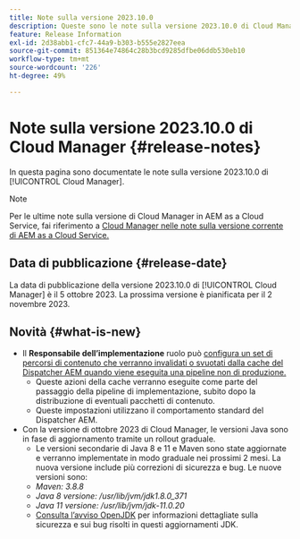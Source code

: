 ```yaml
---
title: Note sulla versione 2023.10.0
description: Queste sono le note sulla versione 2023.10.0 di Cloud Manager.
feature: Release Information
exl-id: 2d38abb1-cfc7-44a9-b303-b555e2827eea
source-git-commit: 851364e74864c28b3bcd9285dfbe06ddb530eb10
workflow-type: tm+mt
source-wordcount: '226'
ht-degree: 49%

---
```



# Note sulla versione 2023.10.0 di Cloud Manager {#release-notes}

In questa pagina sono documentate le note sulla versione 2023.10.0 di [!UICONTROL Cloud Manager].

>[!NOTE]
>
>Per le ultime note sulla versione di Cloud Manager in AEM as a Cloud Service, fai riferimento a [Cloud Manager nelle note sulla versione corrente di AEM as a Cloud Service.](https://experienceleague.adobe.com/docs/experience-manager-cloud-service/content/implementing/using-cloud-manager/release-notes-cloud-manager/release-notes-cm-current.html?lang=it)

## Data di pubblicazione {#release-date}

La data di pubblicazione della versione 2023.10.0 di [!UICONTROL Cloud Manager] è il 5 ottobre 2023. La prossima versione è pianificata per il 2 novembre 2023.

## Novità {#what-is-new}

* Il **Responsabile dell’implementazione** ruolo può [configura un set di percorsi di contenuto che verranno invalidati o svuotati dalla cache del Dispatcher AEM quando viene eseguita una pipeline non di produzione.](/help/using/non-production-pipelines.md)
   * Queste azioni della cache verranno eseguite come parte del passaggio della pipeline di implementazione, subito dopo la distribuzione di eventuali pacchetti di contenuto.
   * Queste impostazioni utilizzano il comportamento standard del Dispatcher AEM.
* Con la versione di ottobre 2023 di Cloud Manager, le versioni Java sono in fase di aggiornamento tramite un rollout graduale.
   * Le versioni secondarie di Java 8 e 11 e Maven sono state aggiornate e verranno implementate in modo graduale nei prossimi 2 mesi. La nuova versione include più correzioni di sicurezza e bug. Le nuove versioni sono:
   * *Maven: 3.8.8*
   * *Java 8 versione: /usr/lib/jvm/jdk1.8.0_371*
   * *Java 11 versione: /usr/lib/jvm/jdk-11.0.20*
   * [Consulta l’avviso OpenJDK](https://openjdk.org/groups/vulnerability/advisories/) per informazioni dettagliate sulla sicurezza e sui bug risolti in questi aggiornamenti JDK.
